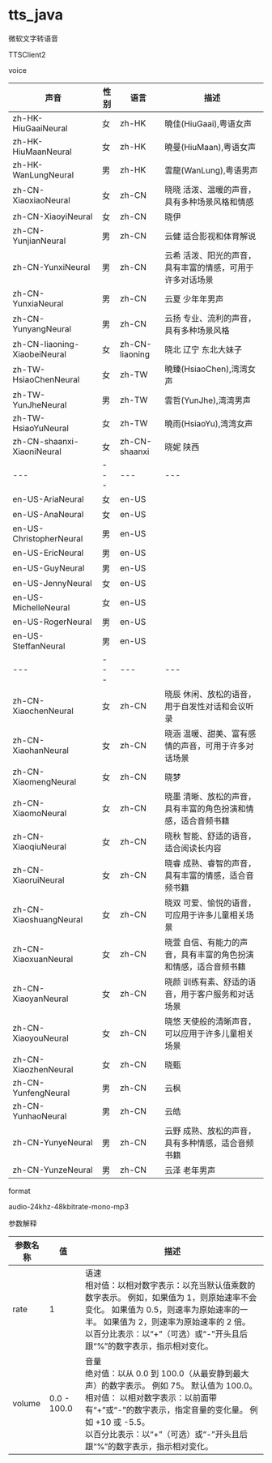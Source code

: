 # tts_java

微软文字转语音

TTSClient2

voice

| 声音                           | 性别  | 语言             | 描述                               |
|------------------------------|-----|----------------|----------------------------------|
| zh-HK-HiuGaaiNeural          | 女   | zh-HK          | 曉佳(HiuGaai),粤语女声                 |
| zh-HK-HiuMaanNeural          | 女   | zh-HK          | 曉曼(HiuMaan),粤语女声                 |
| zh-HK-WanLungNeural          | 男   | zh-HK          | 雲龍(WanLung),粤语男声                 |
| zh-CN-XiaoxiaoNeural         | 女   | zh-CN          | 晓晓 活泼、温暖的声音，具有多种场景风格和情感          |
| zh-CN-XiaoyiNeural           | 女   | zh-CN          | 晓伊                               |
| zh-CN-YunjianNeural          | 男   | zh-CN          | 云健 适合影视和体育解说                     |
| zh-CN-YunxiNeural            | 男   | zh-CN          | 云希 活泼、阳光的声音，具有丰富的情感，可用于许多对话场景    |
| zh-CN-YunxiaNeural           | 男   | zh-CN          | 云夏 少年年男声                         |
| zh-CN-YunyangNeural          | 男   | zh-CN          | 云扬 专业、流利的声音，具有多种场景风格             |
| zh-CN-liaoning-XiaobeiNeural | 女   | zh-CN-liaoning | 晓北 辽宁 东北大妹子                      |
| zh-TW-HsiaoChenNeural        | 女   | zh-TW          | 曉臻(HsiaoChen),湾湾女声               |
| zh-TW-YunJheNeural           | 男   | zh-TW          | 雲哲(YunJhe),湾湾男声                  |
| zh-TW-HsiaoYuNeural          | 女   | zh-TW          | 曉雨(HsiaoYu),湾湾女声                 |
| zh-CN-shaanxi-XiaoniNeural   | 女   | zh-CN-shaanxi  | 晓妮 陕西                            |
| ---                          | --- | ---            | ---                              |
| en-US-AriaNeural             | 女   | en-US          |                                  |
| en-US-AnaNeural              | 女   | en-US          |                                  |
| en-US-ChristopherNeural      | 男   | en-US          |                                  |
| en-US-EricNeural             | 男   | en-US          |                                  |
| en-US-GuyNeural              | 男   | en-US          |                                  |
| en-US-JennyNeural            | 女   | en-US          |                                  |
| en-US-MichelleNeural         | 女   | en-US          |                                  |
| en-US-RogerNeural            | 男   | en-US          |                                  |
| en-US-SteffanNeural          | 男   | en-US          |                                  |
| ---                          | --- | ---            | ---                              |
| zh-CN-XiaochenNeural         | 女   | zh-CN          | 晓辰 休闲、放松的语音，用于自发性对话和会议听录         |
| zh-CN-XiaohanNeural          | 女   | zh-CN          | 晓涵 温暖、甜美、富有感情的声音，可用于许多对话场景       |
| zh-CN-XiaomengNeural         | 女   | zh-CN          | 晓梦                               |
| zh-CN-XiaomoNeural           | 女   | zh-CN          | 晓墨 清晰、放松的声音，具有丰富的角色扮演和情感，适合音频书籍  |
| zh-CN-XiaoqiuNeural          | 女   | zh-CN          | 晓秋 智能、舒适的语音，适合阅读长内容              |
| zh-CN-XiaoruiNeural          | 女   | zh-CN          | 晓睿 成熟、睿智的声音，具有丰富的情感，适合音频书籍       |
| zh-CN-XiaoshuangNeural       | 女   | zh-CN          | 晓双 可爱、愉悦的语音，可应用于许多儿童相关场景         |
| zh-CN-XiaoxuanNeural         | 女   | zh-CN          | 晓萱 自信、有能力的声音，具有丰富的角色扮演和情感，适合音频书籍 |
| zh-CN-XiaoyanNeural          | 女   | zh-CN          | 晓颜 训练有素、舒适的语音，用于客户服务和对话场景        |
| zh-CN-XiaoyouNeural          | 女   | zh-CN          | 晓悠 天使般的清晰声音，可以应用于许多儿童相关场景        |
| zh-CN-XiaozhenNeural         | 女   | zh-CN          | 晓甄                               |
| zh-CN-YunfengNeural          | 男   | zh-CN          | 云枫                               |
| zh-CN-YunhaoNeural           | 男   | zh-CN          | 云皓                               |
| zh-CN-YunyeNeural            | 男   | zh-CN          | 云野 成熟、放松的声音，具有多种情感，适合音频书籍        |
| zh-CN-YunzeNeural            | 男   | zh-CN          | 云泽 老年男声                          |


format

audio-24khz-48kbitrate-mono-mp3


参数解释

| 参数名称   | 值           | 描述                                                                                                                                                                     |
|--------|-------------|------------------------------------------------------------------------------------------------------------------------------------------------------------------------|
| rate   | 1           | 语速 <br> 相对值：以相对数字表示：以充当默认值乘数的数字表示。 例如，如果值为 1，则原始速率不会变化。 如果值为 0.5，则速率为原始速率的一半。 如果值为 2，则速率为原始速率的 2 倍。<br>以百分比表示：以“+”（可选）或“-”开头且后跟“%”的数字表示，指示相对变化。                        |
| volume | 0.0 - 100.0 | 音量 <br> 绝对值：以从 0.0 到 100.0（从最安静到最大声）的数字表示。 例如 75。 默认值为 100.0。<br> 相对值： 以相对数字表示：以前面带有“+”或“-”的数字表示，指定音量的变化量。 例如 +10 或 -5.5。<br> 以百分比表示：以“+”（可选）或“-”开头且后跟“%”的数字表示，指示相对变化。 |
















